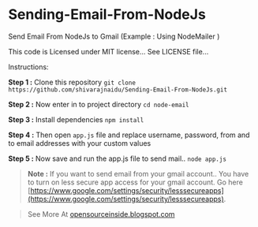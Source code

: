 # Sending-Email-From-NodeJs
Send Email From NodeJs to Gmail (Example : Using NodeMailer )

This code is Licensed under MIT license...
See LICENSE file...

Instructions:

**Step 1 :** Clone this repository `git clone https://github.com/shivarajnaidu/Sending-Email-From-NodeJs.git`

**Step 2 :** Now enter in to project directory `cd node-email`

**Step 3 :** Install dependencies `npm install`

**Step 4 :** Then open `app.js` file and replace username, password, from and to email addresses with your custom values 

**Step 5 :** Now save and run the app.js file to send mail.. 
`node app.js`


> **Note :** If you want to send email from your gmail account.. You have to turn on less secure app access for your gmail account. 
> Go here [https://www.google.com/settings/security/lesssecureapps](https://www.google.com/settings/security/lesssecureapps).


> See More At [opensourceinside.blogspot.com](https://opensourceinside.blogspot.com/2016/12/how-to-send-email-from-nodejs-to-gmail.html) 